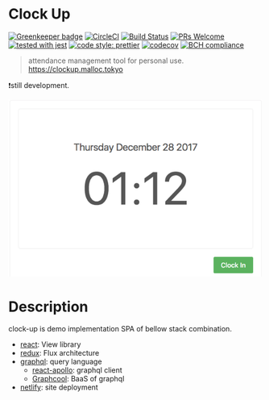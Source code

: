 # Clock Up

[![Greenkeeper badge](https://badges.greenkeeper.io/ryota-murakami/clock-up.svg)](https://greenkeeper.io/)
[![CircleCI](https://circleci.com/gh/ryota-murakami/clock-up.svg?style=svg)](https://circleci.com/gh/ryota-murakami/clock-up)
[![Build Status](https://travis-ci.org/ryota-murakami/clock-up.svg?branch=master)](https://travis-ci.org/ryota-murakami/clock-up)
[![PRs Welcome](https://img.shields.io/badge/PRs-welcome-brightgreen.svg?style=flat-square)](http://makeapullrequest.com)
[![tested with jest](https://img.shields.io/badge/tested_with-jest-99424f.svg)](https://github.com/facebook/jest)
[![code style: prettier](https://img.shields.io/badge/code_style-prettier-ff69b4.svg)](https://github.com/prettier/prettier)
[![codecov](https://codecov.io/gh/ryota-murakami/clock-up/branch/master/graph/badge.svg)](https://codecov.io/gh/ryota-murakami/clock-up)
[![BCH compliance](https://bettercodehub.com/edge/badge/ryota-murakami/clock-up?branch=master)](https://bettercodehub.com/)

> attendance management tool for personal use. https://clockup.malloc.tokyo

:exclamation:still development.  

![example](demo.png)

# Description

clock-up is demo implementation SPA of bellow stack combination.

- [react](https://github.com/facebook/react): View library
- [redux](https://github.com/reactjs/redux): Flux architecture
- [graphql](http://graphql.org/): query language
  - [react-apollo](https://github.com/apollographql/react-apollo): graphql client
  - [Graphcool](https://www.graph.cool/): BaaS of graphql
- [netlify](https://www.netlify.com/): site deployment
